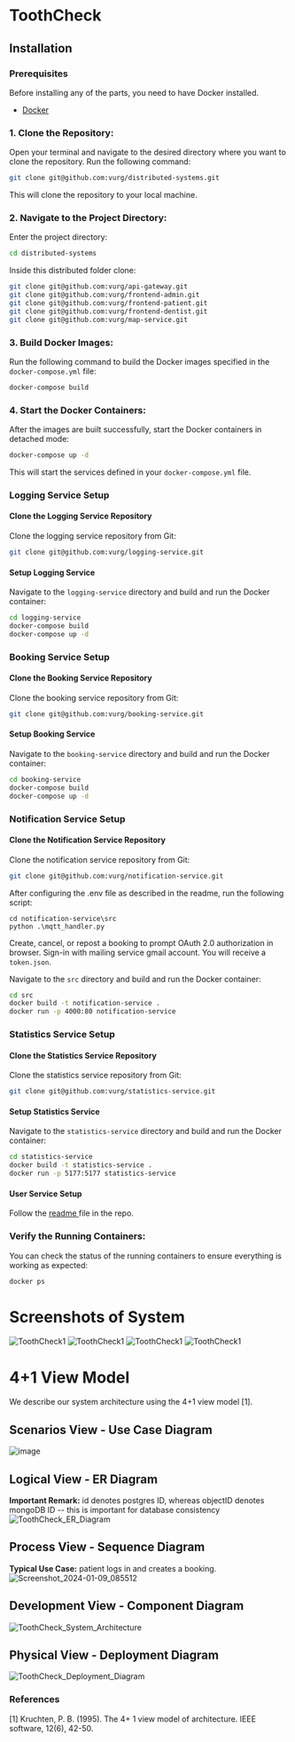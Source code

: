 # ToothCheck

## Installation

### Prerequisites

Before installing any of the parts, you need to have Docker installed.

- [Docker](https://www.docker.com/)


### 1. Clone the Repository:

Open your terminal and navigate to the desired directory where you want to clone the repository. Run the following command:

```bash
git clone git@github.com:vurg/distributed-systems.git
```

This will clone the repository to your local machine.

### 2. Navigate to the Project Directory:

Enter the project directory:

```bash
cd distributed-systems
```

Inside this distributed folder clone:

```bash
git clone git@github.com:vurg/api-gateway.git
git clone git@github.com:vurg/frontend-admin.git
git clone git@github.com:vurg/frontend-patient.git
git clone git@github.com:vurg/frontend-dentist.git
git clone git@github.com:vurg/map-service.git
```

### 3. Build Docker Images:

Run the following command to build the Docker images specified in the `docker-compose.yml` file:

```bash
docker-compose build
```

### 4. Start the Docker Containers:

After the images are built successfully, start the Docker containers in detached mode:

```bash
docker-compose up -d
```

This will start the services defined in your `docker-compose.yml` file.

### Logging Service Setup

#### Clone the Logging Service Repository

Clone the logging service repository from Git:

```bash
git clone git@github.com:vurg/logging-service.git
```

#### Setup Logging Service

Navigate to the `logging-service` directory and build and run the Docker container:

```bash
cd logging-service
docker-compose build
docker-compose up -d
```

### Booking Service Setup

#### Clone the Booking Service Repository

Clone the booking service repository from Git:

```bash
git clone git@github.com:vurg/booking-service.git
```

#### Setup Booking Service

Navigate to the `booking-service` directory and build and run the Docker container:

```bash
cd booking-service
docker-compose build
docker-compose up -d
```

### Notification Service Setup

#### Clone the Notification Service Repository

Clone the notification service repository from Git:

```bash
git clone git@github.com:vurg/notification-service.git
```

After configuring the .env file as described in the readme, run the following script:
```
cd notification-service\src
python .\mqtt_handler.py
```
Create, cancel, or repost a booking to prompt OAuth 2.0 authorization in browser. Sign-in with mailing service gmail account. You will receive a `token.json`.

Navigate to the `src` directory and build and run the Docker container:

```bash
cd src
docker build -t notification-service .
docker run -p 4000:80 notification-service
```

### Statistics Service Setup
#### Clone the Statistics Service Repository

Clone the statistics service repository from Git:

```bash
git clone git@github.com:vurg/statistics-service.git
```

#### Setup Statistics Service

Navigate to the `statistics-service` directory and build and run the Docker container:

```bash
cd statistics-service
docker build -t statistics-service .
docker run -p 5177:5177 statistics-service
```

#### User Service Setup

Follow the [readme ](https://github.com:vurg/users-service)file in the repo.

### Verify the Running Containers:

You can check the status of the running containers to ensure everything is working as expected:

```bash
docker ps
```

# Screenshots of System
![ToothCheck1](assets/toothcheck2.png)
![ToothCheck1](assets/toothcheck5.png)
![ToothCheck1](assets/toothcheck4.png)
![ToothCheck1](assets/toothcheck1.png)

# 4+1 View Model
We describe our system architecture using the 4+1 view model [1].

## Scenarios View - Use Case Diagram
![image](assets/ToothCheck_Use_Case_Diagram.png)

## Logical View - ER Diagram
**Important Remark:** id denotes postgres ID, whereas objectID denotes mongoDB ID -- this is important for database consistency
![ToothCheck_ER_Diagram](assets/ToothCheck_ER_Diagram.png)

## Process View - Sequence Diagram 
**Typical Use Case:** patient logs in and creates a booking.
![Screenshot_2024-01-09_085512](assets/ToothCheck_Sequence_Diagram.png)

## Development View - Component Diagram
![ToothCheck_System_Architecture](assets/ToothCheck_System_Architecture.png)

## Physical View - Deployment Diagram
![ToothCheck_Deployment_Diagram](assets/ToothCheck_Deployment_Diagram.png)

### References
[1] Kruchten, P. B. (1995). The 4+ 1 view model of architecture. IEEE software, 12(6), 42-50.
